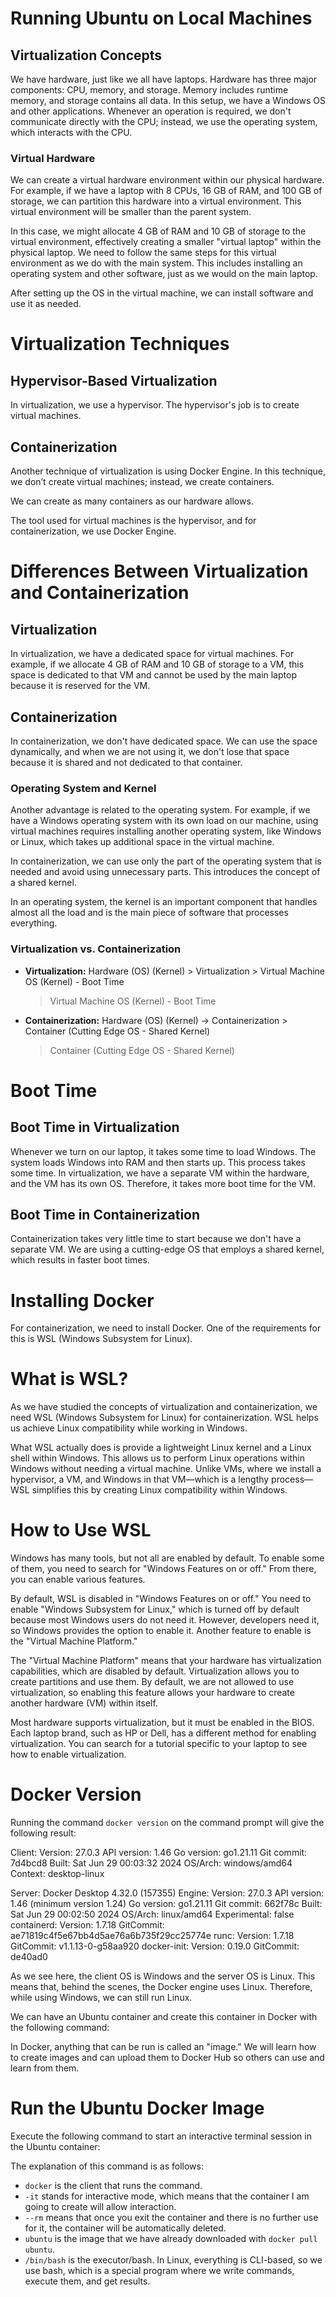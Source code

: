 # Running Ubuntu on Local Machines

## Virtualization Concepts

We have hardware, just like we all have laptops. Hardware has three major components: CPU, memory, and storage. Memory includes runtime memory, and storage contains all data. In this setup, we have a Windows OS and other applications. Whenever an operation is required, we don't communicate directly with the CPU; instead, we use the operating system, which interacts with the CPU.

### Virtual Hardware

We can create a virtual hardware environment within our physical hardware. For example, if we have a laptop with 8 CPUs, 16 GB of RAM, and 100 GB of storage, we can partition this hardware into a virtual environment. This virtual environment will be smaller than the parent system.

In this case, we might allocate 4 GB of RAM and 10 GB of storage to the virtual environment, effectively creating a smaller "virtual laptop" within the physical laptop. We need to follow the same steps for this virtual environment as we do with the main system. This includes installing an operating system and other software, just as we would on the main laptop.

After setting up the OS in the virtual machine, we can install software and use it as needed.

# Virtualization Techniques

## Hypervisor-Based Virtualization

In virtualization, we use a hypervisor. The hypervisor's job is to create virtual machines.

## Containerization

Another technique of virtualization is using Docker Engine. In this technique, we don’t create virtual machines; instead, we create containers.

We can create as many containers as our hardware allows.

The tool used for virtual machines is the hypervisor, and for containerization, we use Docker Engine.

# Differences Between Virtualization and Containerization

## Virtualization

In virtualization, we have a dedicated space for virtual machines. For example, if we allocate 4 GB of RAM and 10 GB of storage to a VM, this space is dedicated to that VM and cannot be used by the main laptop because it is reserved for the VM.

## Containerization

In containerization, we don't have dedicated space. We can use the space dynamically, and when we are not using it, we don't lose that space because it is shared and not dedicated to that container.

### Operating System and Kernel

Another advantage is related to the operating system. For example, if we have a Windows operating system with its own load on our machine, using virtual machines requires installing another operating system, like Windows or Linux, which takes up additional space in the virtual machine.

In containerization, we can use only the part of the operating system that is needed and avoid using unnecessary parts. This introduces the concept of a shared kernel.

In an operating system, the kernel is an important component that handles almost all the load and is the main piece of software that processes everything.

### Virtualization vs. Containerization

- **Virtualization:**
  Hardware (OS) (Kernel) > Virtualization > Virtual Machine OS (Kernel) - Boot Time

  > Virtual Machine OS (Kernel) - Boot Time

- **Containerization:**
  Hardware (OS) (Kernel) -> Containerization > Container (Cutting Edge OS - Shared Kernel)
  > Container (Cutting Edge OS - Shared Kernel)

# Boot Time

## Boot Time in Virtualization

Whenever we turn on our laptop, it takes some time to load Windows. The system loads Windows into RAM and then starts up. This process takes some time. In virtualization, we have a separate VM within the hardware, and the VM has its own OS. Therefore, it takes more boot time for the VM.

## Boot Time in Containerization

Containerization takes very little time to start because we don't have a separate VM. We are using a cutting-edge OS that employs a shared kernel, which results in faster boot times.

# Installing Docker

For containerization, we need to install Docker. One of the requirements for this is WSL (Windows Subsystem for Linux).

# What is WSL?

As we have studied the concepts of virtualization and containerization, we need WSL (Windows Subsystem for Linux) for containerization. WSL helps us achieve Linux compatibility while working in Windows.

What WSL actually does is provide a lightweight Linux kernel and a Linux shell within Windows. This allows us to perform Linux operations within Windows without needing a virtual machine. Unlike VMs, where we install a hypervisor, a VM, and Windows in that VM—which is a lengthy process—WSL simplifies this by creating Linux compatibility within Windows.

# How to Use WSL

Windows has many tools, but not all are enabled by default. To enable some of them, you need to search for "Windows Features on or off." From there, you can enable various features.

By default, WSL is disabled in "Windows Features on or off." You need to enable "Windows Subsystem for Linux," which is turned off by default because most Windows users do not need it. However, developers need it, so Windows provides the option to enable it. Another feature to enable is the "Virtual Machine Platform."

The "Virtual Machine Platform" means that your hardware has virtualization capabilities, which are disabled by default. Virtualization allows you to create partitions and use them. By default, we are not allowed to use virtualization, so enabling this feature allows your hardware to create another hardware (VM) within itself.

Most hardware supports virtualization, but it must be enabled in the BIOS. Each laptop brand, such as HP or Dell, has a different method for enabling virtualization. You can search for a tutorial specific to your laptop to see how to enable virtualization.

# Docker Version

Running the command `docker version` on the command prompt will give the following result:

Client: Version: 27.0.3 API version: 1.46 Go version: go1.21.11 Git commit: 7d4bcd8 Built: Sat Jun 29 00:03:32 2024 OS/Arch: windows/amd64 Context: desktop-linux

Server: Docker Desktop 4.32.0 (157355) Engine: Version: 27.0.3 API version: 1.46 (minimum version 1.24) Go version: go1.21.11 Git commit: 662f78c Built: Sat Jun 29 00:02:50 2024 OS/Arch: linux/amd64 Experimental: false containerd: Version: 1.7.18 GitCommit: ae71819c4f5e67bb4d5ae76a6b735f29cc25774e runc: Version: 1.7.18 GitCommit: v1.1.13-0-g58aa920 docker-init: Version: 0.19.0 GitCommit: de40ad0

As we see here, the client OS is Windows and the server OS is Linux. This means that, behind the scenes, the Docker engine uses Linux. Therefore, while using Windows, we can still run Linux.

We can have an Ubuntu container and create this container in Docker with the following command:

In Docker, anything that can be run is called an "image." We will learn how to create images and can upload them to Docker Hub so others can use and learn from them.

# Run the Ubuntu Docker Image

Execute the following command to start an interactive terminal session in the Ubuntu container:

The explanation of this command is as follows:

- `docker` is the client that runs the command.
- `-it` stands for interactive mode, which means that the container I am going to create will allow interaction.
- `--rm` means that once you exit the container and there is no further use for it, the container will be automatically deleted.
- `ubuntu` is the image that we have already downloaded with `docker pull ubuntu`.
- `/bin/bash` is the executor/bash. In Linux, everything is CLI-based, so we use bash, which is a special program where we write commands, execute them, and get results.
